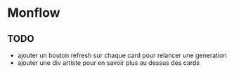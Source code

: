 # Monflow

## TODO
- ajouter un bouton refresh sur chaque card pour relancer une generation
- ajouter une div artiste pour en savoir plus au dessus des cards